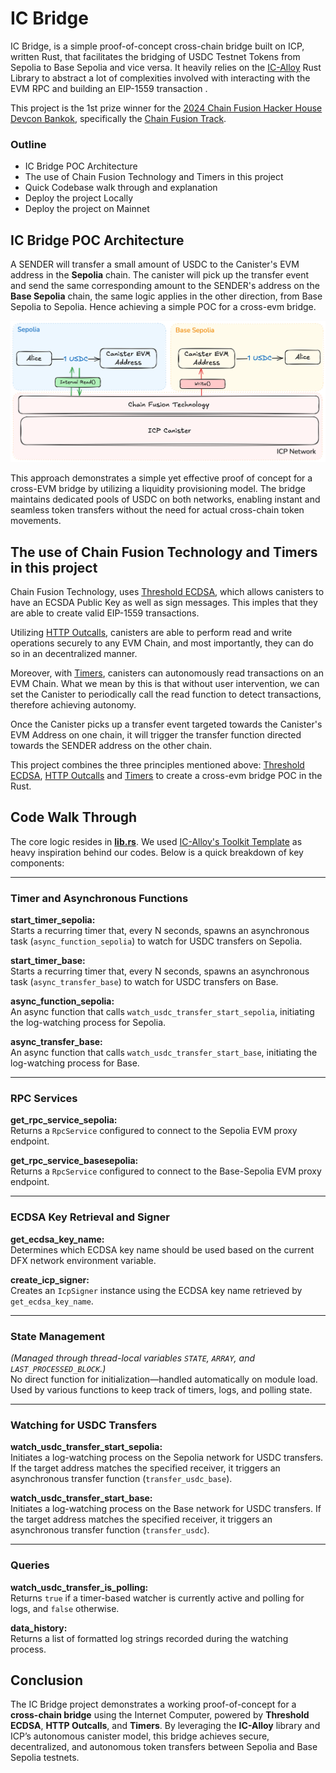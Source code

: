 # IC Bridge

IC Bridge, is a simple proof-of-concept cross-chain bridge built on ICP, written Rust, that facilitates the bridging of USDC Testnet Tokens from Sepolia to Base Sepolia and vice versa. It heavily relies on the [IC-Alloy](https://ic-alloy.dev) Rust Library to abstract a lot of complexities involved with interacting with the EVM RPC and building an EIP-1559 transaction .

This project is the 1st prize winner for the [2024 Chain Fusion Hacker House Devcon Bankok](https://github.com/ICP-Hacker-House/Devcon_BKK?tab=readme-ov-file#2024-chain-fusion-hacker-house-devcon-bangkok), specifically the [Chain Fusion Track](https://github.com/ICP-Hacker-House/Devcon_BKK?tab=readme-ov-file#2-chain-fusion--total-prize-pool-of-usd-5k).

### Outline
- IC Bridge POC Architecture
- The use of Chain Fusion Technology and Timers in this project
- Quick Codebase walk through and explanation
- Deploy the project Locally
- Deploy the project on Mainnet

## IC Bridge POC Architecture
A SENDER will transfer a small amount of USDC to the Canister's EVM address in the **Sepolia** chain. The canister will pick up the transfer event and send the same corresponding amount to the SENDER's address on the **Base Sepolia** chain, the same logic applies in the other direction, from Base Sepolia to Sepolia. Hence achieving a simple POC for a cross-evm bridge.

![IC Bridge POC](IC-Bridge-POC.png)

This approach demonstrates a simple yet effective proof of concept for a cross-EVM bridge by utilizing a liquidity provisioning model. The bridge maintains dedicated pools of USDC on both networks, enabling instant and seamless token transfers without the need for actual cross-chain token movements.

## The use of Chain Fusion Technology and Timers in this project
Chain Fusion Technology, uses [Threshold ECDSA](https://internetcomputer.org/docs/current/developer-docs/smart-contracts/signatures/t-ecdsa), which allows canisters to have an ECSDA Public Key as well as sign messages. This imples that they are able to create valid EIP-1559 transactions.

Utilizing [HTTP Outcalls](https://internetcomputer.org/https-outcalls), canisters are able to perform read and write operations securely to any EVM Chain, and most importantly, they can do so in an decentralized manner.

Moreover, with [Timers](https://internetcomputer.org/docs/current/developer-docs/smart-contracts/advanced-features/periodic-tasks/#timers), canisters can autonomously read transactions on an EVM Chain. What we mean by this is that without user intervention, we can set the Canister to periodically call the read function to detect transactions, therefore achieving autonomy.

Once the Canister picks up a transfer event targeted towards the Canister's EVM Address on one chain, it will trigger the transfer function directed towards the SENDER address on the other chain.

This project combines the three principles mentioned above: [Threshold ECDSA](https://internetcomputer.org/docs/current/developer-docs/smart-contracts/signatures/t-ecdsa), [HTTP Outcalls](https://internetcomputer.org/https-outcalls) and [Timers](https://internetcomputer.org/docs/current/developer-docs/smart-contracts/advanced-features/periodic-tasks/#timers) to create a cross-evm bridge POC in the Rust.

## Code Walk Through

The core logic resides in **[lib.rs](src/ICPBridge_backend/src/lib.rs)**.  We used [IC-Alloy's Toolkit Template](https://github.com/ic-alloy/ic-alloy-toolkit) as heavy inspiration behind our codes.
Below is a quick breakdown of key components:

---

### Timer and Asynchronous Functions

**start_timer_sepolia:**  
Starts a recurring timer that, every N seconds, spawns an asynchronous task (`async_function_sepolia`) to watch for USDC transfers on Sepolia.

**start_timer_base:**  
Starts a recurring timer that, every N seconds, spawns an asynchronous task (`async_transfer_base`) to watch for USDC transfers on Base.

**async_function_sepolia:**  
An async function that calls `watch_usdc_transfer_start_sepolia`, initiating the log-watching process for Sepolia.

**async_transfer_base:**  
An async function that calls `watch_usdc_transfer_start_base`, initiating the log-watching process for Base.

---

### RPC Services

**get_rpc_service_sepolia:**  
Returns a `RpcService` configured to connect to the Sepolia EVM proxy endpoint.

**get_rpc_service_basesepolia:**  
Returns a `RpcService` configured to connect to the Base-Sepolia EVM proxy endpoint.


---

### ECDSA Key Retrieval and Signer

**get_ecdsa_key_name:**  
Determines which ECDSA key name should be used based on the current DFX network environment variable.

**create_icp_signer:**  
Creates an `IcpSigner` instance using the ECDSA key name retrieved by `get_ecdsa_key_name`.

---

### State Management

*(Managed through thread-local variables `STATE`, `ARRAY`, and `LAST_PROCESSED_BLOCK`.)*  
No direct function for initialization—handled automatically on module load. Used by various functions to keep track of timers, logs, and polling state.

---

### Watching for USDC Transfers

**watch_usdc_transfer_start_sepolia:**  
Initiates a log-watching process on the Sepolia network for USDC transfers. If the target address matches the specified receiver, it triggers an asynchronous transfer function (`transfer_usdc_base`).

**watch_usdc_transfer_start_base:**  
Initiates a log-watching process on the Base network for USDC transfers. If the target address matches the specified receiver, it triggers an asynchronous transfer function (`transfer_usdc`).

---

### Queries

**watch_usdc_transfer_is_polling:**  
Returns `true` if a timer-based watcher is currently active and polling for logs, and `false` otherwise.

**data_history:**  
Returns a list of formatted log strings recorded during the watching process.

## Conclusion

The IC Bridge project demonstrates a working proof-of-concept for a **cross-chain bridge** using the Internet Computer, powered by **Threshold ECDSA**, **HTTP Outcalls**, and **Timers**. By leveraging the **IC-Alloy** library and ICP’s autonomous canister model, this bridge achieves secure, decentralized, and autonomous token transfers between Sepolia and Base Sepolia testnets.



